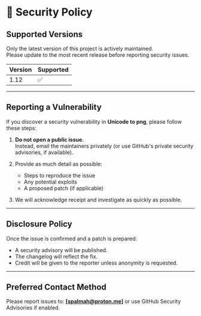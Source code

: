 # 🔐 Security Policy

## Supported Versions

Only the latest version of this project is actively maintained.  
Please update to the most recent release before reporting security issues.

| Version | Supported |
|---------|-----------|
| 1.12    | ✅         |

---

## Reporting a Vulnerability

If you discover a security vulnerability in **Unicode to png**, please follow these steps:

1. **Do not open a public issue.**  
   Instead, email the maintainers privately (or use GitHub's private security advisories, if available).

2. Provide as much detail as possible:
   - Steps to reproduce the issue
   - Any potential exploits
   - A proposed patch (if applicable)

3. We will acknowledge receipt and investigate as quickly as possible.

---

## Disclosure Policy

Once the issue is confirmed and a patch is prepared:

- A security advisory will be published.
- The changelog will reflect the fix.
- Credit will be given to the reporter unless anonymity is requested.

---

## Preferred Contact Method

Please report issues to: **[spalmah@proton.me]** or use GitHub Security Advisories if enabled.  
